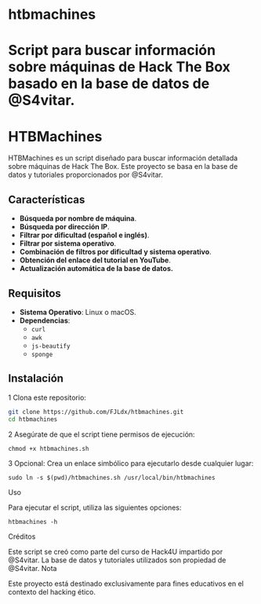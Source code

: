 # htbmachines
Script para buscar información sobre máquinas de Hack The Box basado en la base de datos de @S4vitar.
=======
# HTBMachines

HTBMachines es un script diseñado para buscar información detallada sobre máquinas de Hack The Box. Este proyecto se basa en la base de datos y tutoriales proporcionados por @S4vitar.

## Características
- **Búsqueda por nombre de máquina**.
- **Búsqueda por dirección IP**.
- **Filtrar por dificultad (español e inglés)**.
- **Filtrar por sistema operativo**.
- **Combinación de filtros por dificultad y sistema operativo**.
- **Obtención del enlace del tutorial en YouTube**.
- **Actualización automática de la base de datos.**

## Requisitos
- **Sistema Operativo**: Linux o macOS.
- **Dependencias**:
  - `curl`
  - `awk`
  - `js-beautify`
  - `sponge`

## Instalación
1 Clona este repositorio:
   ```bash
   git clone https://github.com/FJLdx/htbmachines.git
   cd htbmachines
   ```

2	Asegúrate de que el script tiene permisos de ejecución:

```
chmod +x htbmachines.sh
```

3	Opcional: Crea un enlace simbólico para ejecutarlo desde cualquier lugar:

```
sudo ln -s $(pwd)/htbmachines.sh /usr/local/bin/htbmachines
```

Uso

Para ejecutar el script, utiliza las siguientes opciones:

```
htbmachines -h
```

Créditos

Este script se creó como parte del curso de Hack4U impartido por @S4vitar. La base de datos y tutoriales utilizados son propiedad de @S4vitar.
Nota

Este proyecto está destinado exclusivamente para fines educativos en el contexto del hacking ético.
